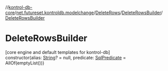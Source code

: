 //[kontrol-db-core](../../../../index.md)/[net.futureset.kontroldb.modelchange](../../index.md)/[DeleteRows](../index.md)/[DeleteRowsBuilder](index.md)/[DeleteRowsBuilder](-delete-rows-builder.md)

# DeleteRowsBuilder

[core engine and default templates for kontrol-db]\
constructor(alias: [String](https://kotlinlang.org/api/latest/jvm/stdlib/kotlin/-string/index.html)? = null, predicate: [SqlPredicate](../../-sql-predicate/index.md) = AllOf(emptyList()))
